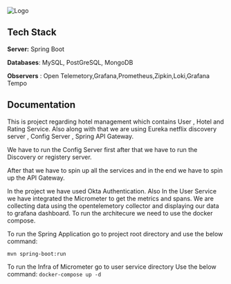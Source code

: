 
![Logo](https://miro.medium.com/v2/resize:fit:700/0*R60lnmJl4hanOBaJ.png)


## Tech Stack


**Server:** Spring Boot

**Databases**: MySQL, PostGreSQL, MongoDB

**Observers** : Open Telemetory,Grafana,Prometheus,Zipkin,Loki,Grafana Tempo


## Documentation

This is project regarding hotel management which contains User , Hotel and Rating Service. Also along with that we are using Eureka netflix discovery server , Config Server , Spring API Gateway.

We have to run the Config Server first after that we have to run the Discovery or registery server.

After that we have to spin up all the services and in the end we have to spin up the API Gateway.

In the project we have used Okta Authentication. Also In the User Service we have integrated the Micrometer to get the metrics and spans. We are collecting data using the opentelemetory collector and displaying our data to grafana dashboard. To run the architecure we need to use the docker compose.

To run the Spring Application go to project root directory and use the below command: 

```mvn spring-boot:run```

To run the Infra of Micrometer go to user service directory Use the below command:
```docker-compose up -d ```